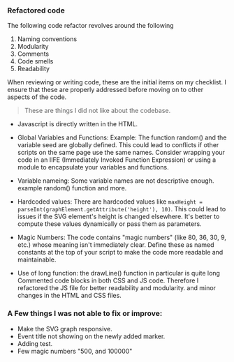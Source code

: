 ### Refactored code
The following code refactor revolves around the following 

1. Naming conventions 
2. Modularity 
3. Comments
4. Code smells
5. Readability 

When reviewing or writing code, these are the initial items on my checklist. I ensure that these are properly addressed before moving on to other aspects of the code.

> These are things I did not like about the codebase. 

- Javascript is directly written in the HTML.

- Global Variables and Functions: Example: The function random() and the variable seed are globally defined. This could lead to conflicts if other scripts on the same page use the same names. Consider wrapping your code in an IIFE (Immediately Invoked Function Expression) or using a module to encapsulate your variables and functions.

- Variable nameing: Some variable names are not descriptive enough. example random() function and more.

- Hardcoded values: There are hardcoded values like `maxHeight = parseInt(graphElement.getAttribute('height'), 10)`. This could lead to issues if the SVG element's height is changed elsewhere. It's better to compute these values dynamically or pass them as parameters.

- Magic Numbers: The code contains "magic numbers" (like 80, 36, 30, 9, etc.) whose meaning isn't immediately clear. Define these as named constants at the top of your script to make the code more readable and maintainable.

- Use of long function: the drawLine() function in particular is quite long
Commented code blocks in both CSS and JS code.
Therefore I refactored the JS file for better readability and modularity. and minor changes in the HTML and CSS files.

### A Few things I was not able to fix or improve:

- Make the SVG graph responsive. 
- Event title not showing on the newly added marker.
- Adding test.
- Few magic numbers "500, and 100000"
